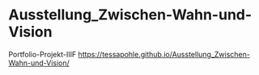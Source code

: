 # Ausstellung_Zwischen-Wahn-und-Vision
Portfolio-Projekt-IIIF
https://tessapohle.github.io/Ausstellung_Zwischen-Wahn-und-Vision/
